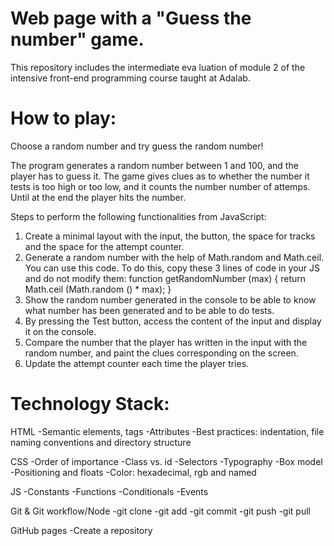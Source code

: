 # Web page with a "Guess the number" game.

This repository includes the intermediate eva luation of module 2 of the intensive front-end programming course taught at Adalab.

# How to play:
Choose a random number and try guess the  random number! 

The program generates a random number between 1 and 100, and the player has to
guess it. The game gives clues as to whether the number it tests is too high or too low, and it counts the number
number of attemps. Until at the end the player hits the number.


Steps to perform the following functionalities from JavaScript:
1. Create a minimal layout with the input, the button, the space for tracks and the space for the attempt counter.
2. Generate a random number with the help of Math.random and Math.ceil. You can use this code.
To do this, copy these 3 lines of code in your JS and do not modify them:
function getRandomNumber (max) {
return Math.ceil (Math.random () * max);
}
3. Show the random number generated in the console to be able to know what number has been generated and to be able to do tests.
4. By pressing the Test button, access the content of the input and display it on the console.
5. Compare the number that the player has written in the input with the random number, and paint the clues corresponding on the screen.
6. Update the attempt counter each time the player tries.

# Technology Stack:

HTML -Semantic elements, tags -Attributes -Best practices: indentation, file naming conventions and directory structure

CSS -Order of importance -Class vs. id -Selectors -Typography -Box model -Positioning and floats -Color: hexadecimal, rgb and named

JS -Constants -Functions -Conditionals -Events

Git & Git workflow/Node -git clone -git add -git commit -git push -git pull

GitHub pages -Create a repository

